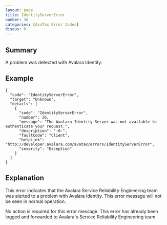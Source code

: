 ```yaml
---
layout: page
title: IdentityServerError
number: 36
categories: [AvaTax Error Codes]
disqus: 0
---
```


## Summary

A problem was detected with Avalara Identity.

## Example

    {
      "code": "IdentityServerError",
      "target": "Unknown",
      "details": [
        {
          "code": "IdentityServerError",
          "number": 36,
          "message": "The Avalara Identity Server was not available to authenticate your request.",
          "description": "-0-",
          "faultCode": "Client",
          "helpLink": "http://developer.avalara.com/avatax/errors/IdentityServerError",
          "severity": "Exception"
        }
      ]
    }

## Explanation

This error indicates that the Avalara Service Reliability Engineering team was alerted to a problem with Avalara Identity.  This error message will not be seen in normal operation.

No action is required for this error message.  This error has already been logged and forwarded to Avalara's Service Reliability Engineering team.

